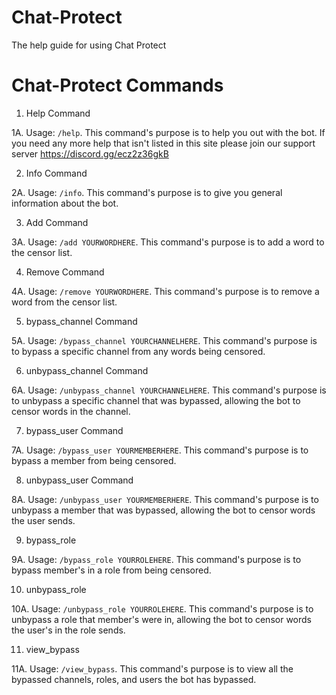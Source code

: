 # Chat-Protect
The help guide for using Chat Protect


# Chat-Protect Commands

1. Help Command

1A. Usage: `/help`. This command's purpose is to help you out with the bot. If you need any more help that isn't listed in this site please join our support server https://discord.gg/ecz2z36gkB

2. Info Command

2A. Usage: `/info`. This command's purpose is to give you general information about the bot.

3. Add Command

3A. Usage: `/add YOURWORDHERE`. This command's purpose is to add a word to the censor list.

4. Remove Command

4A. Usage: `/remove YOURWORDHERE`. This command's purpose is to remove a word from the censor list.

5. bypass_channel Command

5A. Usage: `/bypass_channel YOURCHANNELHERE`. This command's purpose is to bypass a specific channel from any words being censored.

6. unbypass_channel Command

6A. Usage: `/unbypass_channel YOURCHANNELHERE`. This command's purpose is to unbypass a specific channel that was bypassed, allowing the bot to censor words in the channel.

7. bypass_user Command

7A. Usage: `/bypass_user YOURMEMBERHERE`. This command's purpose is to bypass a member from being censored.

8. unbypass_user Command

8A. Usage: `/unbypass_user YOURMEMBERHERE`. This command's purpose is to unbypass a member that was bypassed, allowing the bot to censor words the user sends.

9. bypass_role

9A. Usage: `/bypass_role YOURROLEHERE`. This command's purpose is to bypass member's in a role from being censored.

10. unbypass_role

10A. Usage: `/unbypass_role YOURROLEHERE`. This command's purpose is to unbypass a role that member's were in, allowing the bot to censor words the user's in the role sends.

11. view_bypass

11A. Usage: `/view_bypass`. This command's purpose is to view all the bypassed channels, roles, and users the bot has bypassed.

